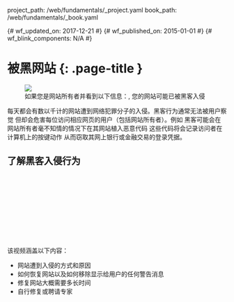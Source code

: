 project_path: /web/fundamentals/_project.yaml
book_path: /web/fundamentals/_book.yaml

{# wf_updated_on: 2017-12-21 #}
{# wf_published_on: 2015-01-01 #}
{# wf_blink_components: N/A #}

# 被黑网站 {: .page-title }

<figure class="attempt-right">
  <img src="images/hacked-examples.gif">
  <figcaption>
    如果您是网站所有者并看到以下信息：, 您的网站可能已被黑客入侵
  </figcaption>
</figure>

每天都会有数以千计的网站遭到网络犯罪分子的入侵。黑客行为通常无法被用户察觉
但却会危害每位访问相应网页的用户（包括网站所有者）。例如
黑客可能会在网站所有者毫不知情的情况下在其网站植入恶意代码
这些代码将会记录访问者在计算机上的按键动作
从而窃取其网上银行或金融交易的登录凭据。


## 了解黑客入侵行为

<div class="video-wrapper">
  <iframe class="devsite-embedded-youtube-video" data-video-id="mbJvL61DOZg"
          data-autohide="1" data-showinfo="0" frameborder="0" allowfullscreen>
  </iframe>
</div>



该视频涵盖以下内容：

* 网站遭到入侵的方式和原因
* 如何恢复网站以及如何移除显示给用户的任何警告消息
* 修复网站大概需要多长时间
* 自行修复或聘请专家
